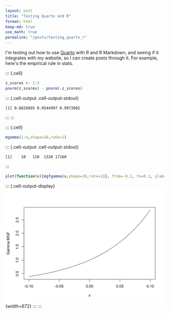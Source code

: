 ```yaml
---
layout: post
title: "Testing Quarto and R"
format: html
keep-md: true
use_math: true
permalink: "/posts/testing_quarto_r"
---
```



I'm testing out how to use [Quarto](https://quarto.org) with R and R Markdown, and seeing if it integrates with my website, so I can create posts through it. For example, here's the empirical rule in stats.

::: {.cell}

```{.r .cell-code}
z_scores <- 1:3
pnorm(z_scores) - pnorm(-z_scores)
```

::: {.cell-output .cell-output-stdout}
```
[1] 0.6826895 0.9544997 0.9973002
```
:::
:::



::: {.cell}

```{.r .cell-code}
mgamma(1:4,shape=10,rate=1)
```

::: {.cell-output .cell-output-stdout}
```
[1]    10   110  1320 17160
```
:::

```{.r .cell-code}
plot(function(x){mgfgamma(x,shape=10,rate=1)}, from=-0.1, to=0.1, ylab="Gamma MGF")
```

::: {.cell-output-display}
![](2024-01-13_files/figure-html/unnamed-chunk-3-1.png){width=672}
:::
:::
